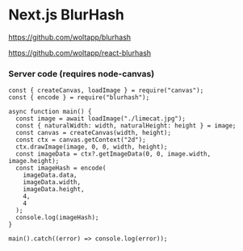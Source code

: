 # Next.js BlurHash

https://github.com/woltapp/blurhash

https://github.com/woltapp/react-blurhash

### Server code (requires node-canvas)

```
const { createCanvas, loadImage } = require("canvas");
const { encode } = require("blurhash");

async function main() {
  const image = await loadImage("./limecat.jpg");
  const { naturalWidth: width, naturalHeight: height } = image;
  const canvas = createCanvas(width, height);
  const ctx = canvas.getContext("2d");
  ctx.drawImage(image, 0, 0, width, height);
  const imageData = ctx?.getImageData(0, 0, image.width, image.height);
  const imageHash = encode(
    imageData.data,
    imageData.width,
    imageData.height,
    4,
    4
  );
  console.log(imageHash);
}

main().catch((error) => console.log(error));
```

